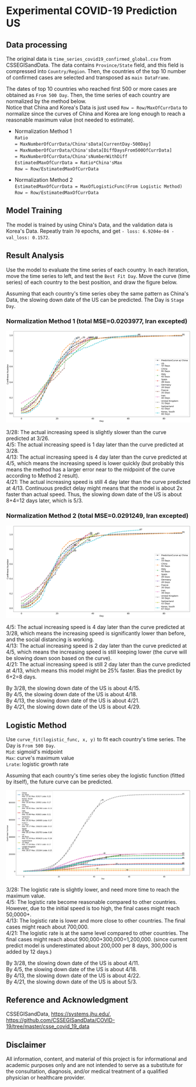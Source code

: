 # Experimental COVID-19 Prediction US

## Data processing
The original data is `time_series_covid19_confirmed_global.csv` from CSSEGISandData. 
The data contains `Province/State` field, and this field is compressed into `Country/Region`. 
Then, the countries of the top 10 number of confirmed cases are selected and transposed as `main DataFrame`.  
  
The dates of top 10 countries who reached first 500 or more cases are obtained as `From 500 Day`. 
Then, the time series of each country are normalized by the method below.  
Notice that China and Korea's Data is just used `Row ← Row/MaxOfCurrData` to normalize since the curves of China and Korea are long enough to reach a reasonable maximum value (not needed to estimate).

* Normalization Method 1  
`Ratio`  
`= MaxNumberOfCurrData/China'sData[CurrentDay-500Day]`  
`= MaxNumberOfCurrData/China'sData[DiffDaysFrom500OfCurrData]`  
`= MaxNumberOfCurrData/China'sNumberWithDiff`  
`EstimatedMaxOfCurrData = Ratio*China'sMax`  
`Row ← Row/EstimatedMaxOfCurrData`  

* Normalization Method 2  
`EstimatedMaxOfCurrData = MaxOfLogisticFunc(From Logistic Method)`  
`Row ← Row/EstimatedMaxOfCurrData`  

## Model Training
The model is trained by using China's Data, and the validation data is Korea's Data. Repeatly train `70` epochs, and get `- loss: 6.9204e-04 - val_loss: 0.1572`. 

## Result Analysis
Use the model to evaluate the time series of each country. In each iteration, move the time series to left, and test the `Best Fit Day`. Move the curve (time series) of each country to the best position, and draw the figure below. 
  
Assuming that each country's time series obey the same pattern as China's Data, the slowing down date of the US can be predicted. The Day is `Stage Day`.  
  
### Normalization Method 1 (total MSE=0.0203977, Iran excepted)  
<img src="./figs/result.png">  
  
3/28: The actual increasing speed is slightly slower than the curve predicted at 3/26.  
4/5: The actual increasing speed is 1 day later than the curve predicted at 3/28.  
4/13: The actual increasing speed is 4 day later than the curve predicted at 4/5, which means the increasing speed is lower quickly (but probably this means the method has a larger error near to the midpoint of the curve according to Method 2 result).  
4/21: The actual increasing speed is still 4 day later than the curve predicted at 4/13. Continuous predict delay might means that the model is about 2x faster than actual speed. Thus, the slowing down date of the US is about 8+4=12 days later, which is 5/3.  
  
### Normalization Method 2 (total MSE=0.0291249, Iran excepted)  
<img src="./figs/resultlogi.png">  
  
4/5: The actual increasing speed is 4 day later than the curve predicted at 3/28, which means the increasing speed is significantly lower than before, and the social distancing is working.  
4/13: The actual increasing speed is 2 day later than the curve predicted at 4/5, which means the increasing speed is still keeping lower (the curve will be slowing down soon based on the curve).  
4/21: The actual increasing speed is still 2 day later than the curve predicted at 4/13, which means this model might be 25% faster. Bias the predict by 6+2=8 days.

By 3/28, the slowing down date of the US is about 4/15.  
By 4/5, the slowing down date of the US is about 4/18.  
By 4/13, the slowing down date of the US is about 4/21.  
By 4/21, the slowing down date of the US is about 4/29. 
  
## Logistic Method  
Use `curve_fit(logistic_func, x, y)` to fit each country's time series. The Day is `From 500 Day`.  
`Mid`: sigmoid's midpoint  
`Max`: curve's maximum value  
`Lrate`: logistic growth rate  
  
Assuming that each country's time series obey the logistic function (fitted by itself), the 
future curve can be predicted.
  
<img src="./figs/logi.png">  
  
3/28: The logistic rate is slightly lower, and need more time to reach the maximum value.   
4/5: The logistic rate become reasonable compared to other countries. However, due to the initial speed is too high, the final cases might reach 50,0000+.  
4/13: The logistic rate is lower and more close to other countries. The final cases might reach about 700,000.  
4/21: The logistic rate is at the same level compared to other countries. The final cases might reach about 900,000+300,000=1,200,000. (since current predict model is underestimated about 200,000 per 8 days, 300,000 is added by 12 days.)  
  
By 3/28, the slowing down date of the US is about 4/11.  
By 4/5, the slowing down date of the US is about 4/18.  
By 4/13, the slowing down date of the US is about 4/22.  
By 4/21, the slowing down date of the US is about 5/3.  

## Reference and Acknowledgment  
CSSEGISandData, https://systems.jhu.edu/, https://github.com/CSSEGISandData/COVID-19/tree/master/csse_covid_19_data
  
## Disclaimer  
All information, content, and material of this project is for informational and academic purposes only and are not intended to serve as a substitute for the consultation, diagnosis, and/or medical treatment of a qualified physician or healthcare provider.
